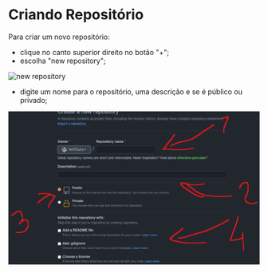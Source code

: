 # Criando Repositório

Para criar um novo repositório:

- clique no canto superior direito no botão "+";
- escolha "new repository";

![new repository](https://github.com/NeiTDutra/dio-git-beginner/blob/main/images/novoReposit%C3%B3rio.png)

- digite um nome para o repositório, uma descrição e se é público ou privado;

![atributes](https://github.com/NeiTDutra/dio-git-beginner/blob/main/images/atributosRepositorio.png)


